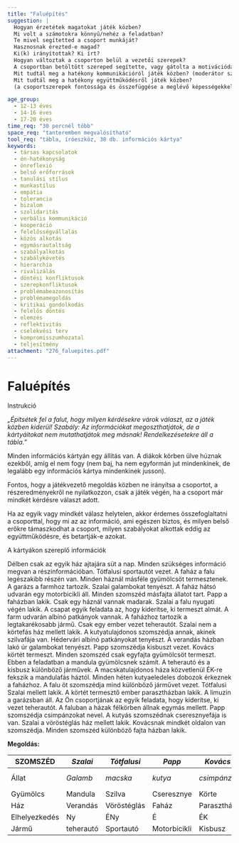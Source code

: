 ```yaml
---
title: "Faluépítés"
suggestion: | 
  Hogyan érzetétek magatokat játék közben?
  Mi volt a számotokra könnyű/nehéz a feladatban?
  Te mivel segítetted a csoport munkáját?
  Hasznosnak érezted-e magad?
  Ki(k) irányítottak? Ki írt?
  Hogyan változtak a csoporton belül a vezetői szerepek?
  A csoportban betöltött szereped segítette, vagy gátolta a motivációdat?
  Mit tudtál meg a hatékony kommunikációról játék közben? (moderátor szerep, zaj, az értő odafigyelés fontossága, a visszajelzés és a visszatükrözés - részösszefoglalás - fontossága a megértésben, ismétlés szükségessége, stb.)
  Mit tudtál meg a hatékony együttműködésről játék közben?
  (a csoportszerepek fontossága és összefüggése a meglévő képességekkel, készségekkel, a munkamegosztás és a közös szabályalkotás szükségessége, a szabályok betartásának és a működés hatékonyságnak, a teljesítmény közös felelőssége, a csoportdinamika, mint lehetséges motiváló vagy visszahúzó erő, stb.)

age_group:
  - 12-13 éves
  - 14-16 éves
  - 17-20 éves
time_req: "30 percnél több"
space_req: "tanteremben megvalósítható"
tool_req: "tábla, íróeszköz, 38 db. információs kártya"
keywords: 
  - társas kapcsolatok
  - én-hatékonyság
  - önreflexió
  - belső erőforrások
  - tanulási stílus
  - munkastílus
  - empátia
  - tolerancia
  - bizalom
  - szolidaritás
  - verbális kommunikáció
  - kooperáció
  - felelősségvállalás
  - közös alkotás
  - egymásrautaltság
  - szabályalkotás
  - szabálykövetés
  - hierarchia
  - rivalizálás
  - döntési konfliktusok
  - szerepkonfliktusok
  - problémabeazonosítás
  - problémamegoldás
  - kritikai gondolkodás
  - felelős döntés
  - elemzés
  - reflektivitás
  - cselekvési terv
  - kompromisszumhozatal
  - teljesítmény
attachment: "276_faluepites.pdf"
---
```


# Faluépítés

Instrukció

_„Építsétek fel a falut, hogy milyen kérdésekre várok választ, az a játék közben kiderül! Szabály: Az információkat megoszthatjátok, de a kártyáitokat nem mutathatjátok meg másnak! Rendelkezésetekre áll a tábla.”_

Minden információs kártyán egy állítás van. A diákok körben ülve húznak ezekből, amíg el nem fogy (nem baj, ha nem egyformán jut mindenkinek, de legalább egy információs kártya mindenkinek jusson).

Fontos, hogy a játékvezető megoldás közben ne irányítsa a csoportot, a részeredményekről ne nyilatkozzon, csak a játék végén, ha a csoport már mindkét kérdésre választ adott.

Ha az egyik vagy mindkét válasz helytelen, akkor érdemes összefoglaltatni a csoporttal, hogy mi az az információ, ami egészen biztos, és milyen belső erőkre támaszkodhat a csoport, milyen szabályokat alkottak eddig az együttműködésre, és betartják-e azokat.

A kártyákon szereplő információk

Délben csak az egyik ház ajtajára süt a nap. Minden szükséges információ megvan a részinformációban. Tótfalusi sportautót vezet. A faház a falu legészakibb részén van. Minden háznál másféle gyümölcsöt termesztenek. A garázs a farmhoz tartozik. Szalai galambokat tenyészt. A faház hátsó udvarán egy motorbicikli áll. Minden szomszéd másfajta állatot tart. Papp a faházban lakik. Csak egy háznál vannak madarak. Szalai a falu nyugati végén lakik. A csapat egyik feladata az, hogy kiderítse, ki termeszt almát. A farm udvarán albínó patkányok vannak. A faházhoz tartozik a legtakarékosabb jármű. Csak egy ember vezet teherautót. Szalai nem a körtefás ház mellett lakik. A kutyatulajdonos szomszédja annak, akinek szilvafája van. Hédervári albínó patkányokat tenyészt. A verandás házban lakó úr galambokat tenyészt. Papp szomszédja kisbuszt vezet. Kovács körtét termeszt. Minden szomszéd csak egyfajta gyümölcsöt termeszt. Ebben a feladatban a mandula gyümölcsnek számít. A teherautó és a kisbusz különböző járművek. A macskatulajdonos háza közvetlenül ÉK-re fekszik a mandulafás háztól. Minden héten kutyaeledeles dobozok érkeznek a faházhoz. A falu öt szomszédja mind különböző járművet vezet. Tótfalusi Szalai mellett lakik. A körtét termesztő ember parasztházban lakik. A limuzin a garázsban áll. Az Ön csoportjának az egyik feladata, hogy kiderítse, ki vezet teherautót. A faluban a házak félkörben állnak egymás mellett. Papp szomszédja csimpánzokat nevel. A kutyás szomszédnak cseresznyefája is van. Szalai a vöröstéglás ház mellett lakik. Kovácsnak mindkét oldalon van szomszédja. Minden szomszéd különböző fajta házban lakik.

**Megoldás:**

| SZOMSZÉD      | _Szalai_  | _Tótfalusi_ | _Papp_       | _Kovács_   | _Héderváry_      |
| ------------- | --------- | ----------- | ------------ | ---------- | ---------------- |
| Állat         | _Galamb_  | _macska_    | _kutya_      | _csimpánz_ | _Albínó patkány_ |
| Gyümölcs      | Mandula   | Szilva      | Cseresznye   | Körte      | Alma             |
| Ház           | Verandás  | Vöröstéglás | Faház        | Parasztház | Farm             |
| Elhelyezkedés | Ny        | ÉNy         | É            | ÉK         | K                |
| Jármű         | teherautó | Sportautó   | Motorbicikli | Kisbusz    | limuzin          |
  
  
